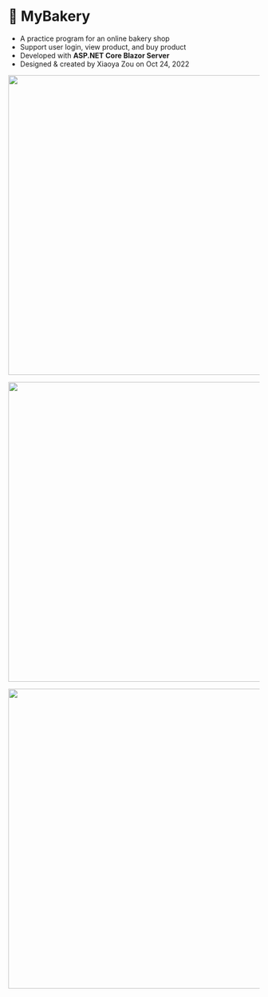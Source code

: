 # 🍰 MyBakery

- A practice program for an online bakery shop
- Support user login, view product, and buy product
- Developed with <b>ASP.NET Core Blazor Server</b>
- Designed & created by Xiaoya Zou on Oct 24, 2022

<p><img width="600" src="https://user-images.githubusercontent.com/84748829/197943111-01a94e6a-9cca-4a3a-8456-39a1fe432ae6.JPG"></p>
<p><img width="600" src="https://user-images.githubusercontent.com/84748829/197943404-2ea8ff01-3106-4ae7-9c3b-65f587054b8e.JPG"></p>
<p><img width="600" src="https://user-images.githubusercontent.com/84748829/197943436-eb56ba34-4a9e-4623-a87b-665d46e25890.JPG"></p>

